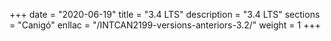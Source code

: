 +++
date        = "2020-06-19"
title       = "3.4 LTS"
description = "3.4 LTS"
sections    = "Canigó"
enllac		= "/INTCAN2199-versions-anteriors-3.2/"
weight		= 1
+++

